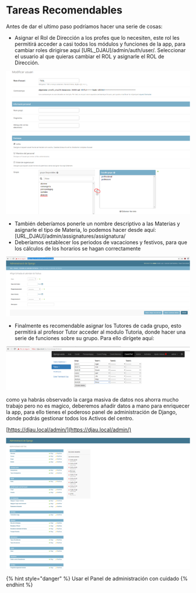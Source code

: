 # Tareas Recomendables

Antes de dar el ultimo paso podríamos hacer una serie de cosas:

* Asignar el Rol de Dirección a los profes que lo necesiten, este rol les permitirá acceder a casi todos los módulos y funciones de la app, para cambiar roles dirigirse aquí \[URL\_DJAU\]/admin/auth/user/. Seleccionar el usuario al que quieras cambiar el ROL y asignarle el ROL de Dirección. 

![](../../.gitbook/assets/image%20%2824%29.png)



* También deberíamos ponerle un nombre descriptivo a las Materias y asignarle el tipo de Materia, lo podemos hacer desde aquí: \[URL\_DJAU\]/admin/assignatures/assignatura/
* Deberíamos establecer los periodos de vacaciones y festivos, para que los cálculos de los horarios se hagan correctamente

![](../../.gitbook/assets/image.png)

* Finalmente es recomendable asignar los Tutores de cada grupo, esto permitirá al profesor Tutor acceder al modulo Tutoria, donde hacer una serie de funciones sobre su grupo. Para ello dirígete aquí: 

![](../../.gitbook/assets/image%20%286%29.png)

como ya habrás observado la carga masiva de datos nos ahorra mucho trabajo pero no es magico, deberemos añadir datos a mano para enriquecer la app, para ello tienes el poderoso panel de administración de Django, donde podrás gestionar todos los Activos del centro.

[https://djau.local/admin/](https://djau.local/admin/)

![](../../.gitbook/assets/image%20%282%29.png)

{% hint style="danger" %}
Usar el Panel de administración con cuidado
{% endhint %}

